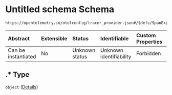 # Untitled schema Schema

```txt
https://opentelemetry.io/otelconfig/tracer_provider.json#/$defs/SpanExporter/patternProperties/.*
```



| Abstract            | Extensible | Status         | Identifiable            | Custom Properties | Additional Properties | Access Restrictions | Defined In                                                                       |
| :------------------ | :--------- | :------------- | :---------------------- | :---------------- | :-------------------- | :------------------ | :------------------------------------------------------------------------------- |
| Can be instantiated | No         | Unknown status | Unknown identifiability | Forbidden         | Allowed               | none                | [tracer\_provider.json\*](../schema/tracer_provider.json "open original schema") |

## .\* Type

`object` ([Details](tracer_provider-defs-spanexporter-patternproperties-.md))
